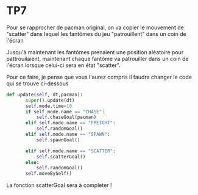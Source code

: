 # TP7

Pour se rapprocher de pacman original, on va copier le mouvement de "scatter" dans lequel les fantômes du jeu "patrouillent" dans un coin de l'écran

Jusqu'à maintenant les fantômes prenaient une position aléatoire pour pattrouilaient, maintenant chaque fantôme va patrouiller dans un coin de l'écran lorsque celui-ci sera en état "scatter".

Pour ce faire, je pense que vous l'aurez compris il faudra changer le code qui se trouve ci-dessous

```py
def update(self, dt,pacman):
       super().update(dt)
       self.mode.time=10
       if self.mode.name == "CHASE":
           self.chaseGoal(pacman)
       elif self.mode.name == "FREIGHT":
           self.randomGoal()
       elif self.mode.name == "SPAWN":
           self.spawnGoal()

       elif self.mode.name == "SCATTER":
           self.scatterGoal()
       else:
           self.randomGoal()
       self.moveBySelf()
```

La fonction scatterGoal sera à completer !
